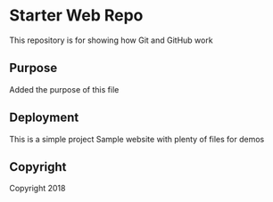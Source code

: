 # Starter Web Repo

This repository is for showing how Git and GitHub work

## Purpose
Added the purpose of this file

## Deployment
This is a simple project
Sample website with plenty of files for demos

## Copyright
Copyright 2018

